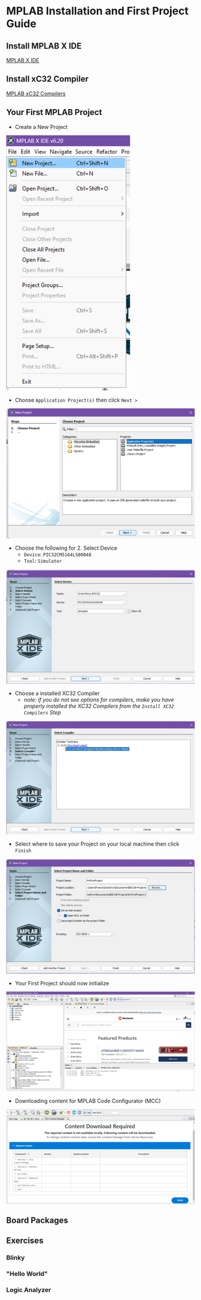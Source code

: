 # MPLAB Installation and First Project Guide

## Install MPLAB X IDE

[MPLAB X IDE](https://www.microchip.com/en-us/tools-resources/develop/mplab-x-ide)

## Install xC32 Compiler

[MPLAB xC32 Compilers](https://www.microchip.com/en-us/tools-resources/develop/mplab-xc-compilers/xc32#downloads)

## Your First MPLAB Project

- Create a New Project

![alt text](./NewProject.png)

- Choose `Application Project(s)` then click `Next >`

![alt text](./ApplicationProject.png)

- Choose the following for 2. Select Device
  - `Device`: `PIC32CM5164LS00048`
  - `Tool`: `Simulator`

![alt text](./DeviceSelection.png)

- Choose a installed XC32 Compiler
  - *note: if you do not see options for compilers, make you have properly installed the XC32 Compilers from the `Install XC32 Compilers` Step*

![alt text](./CompilerSelection.png)

- Select where to save your Project on your local machine then click `Finish`

![alt text](SaveProject.png)

- Your First Project should now initialize

![alt text](FirstProjectInit.png)

- Downloading content for MPLAB Code Configurator (MCC)

![alt text](MCCDownload.png)

## Board Packages

## Exercises

### Blinky

### "Hello World"

### Logic Analyzer